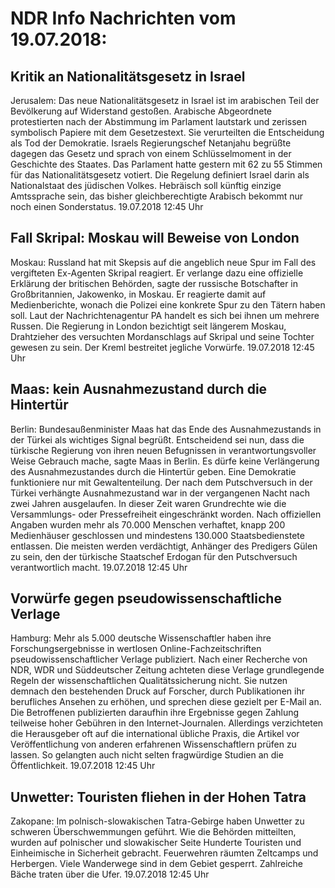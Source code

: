# NDR Info Nachrichten vom 19.07.2018:


## Kritik an Nationalitätsgesetz in Israel
Jerusalem: Das neue Nationalitätsgesetz in Israel ist im arabischen Teil der Bevölkerung auf Widerstand gestoßen. Arabische Abgeordnete protestierten nach der Abstimmung im Parlament lautstark und zerissen symbolisch Papiere mit dem Gesetzestext. Sie verurteilten die Entscheidung als Tod der Demokratie. Israels Regierungschef Netanjahu begrüßte dagegen das Gesetz und sprach von einem Schlüsselmoment in der Geschichte des Staates. Das Parlament hatte gestern mit 62 zu 55 Stimmen für das Nationalitätsgesetz votiert. Die Regelung definiert Israel darin als Nationalstaat des jüdischen Volkes. Hebräisch soll künftig einzige Amtssprache sein, das bisher gleichberechtigte Arabisch bekommt nur noch einen Sonderstatus. 19.07.2018 12:45 Uhr 

## Fall Skripal: Moskau will Beweise von London
Moskau:     Russland hat mit Skepsis auf die angeblich neue Spur im Fall des vergifteten Ex-Agenten Skripal reagiert. Er verlange dazu eine offizielle Erklärung der britischen Behörden, sagte der russische Botschafter in Großbritannien, Jakowenko, in Moskau. Er reagierte damit auf Medienberichte, wonach die Polizei eine konkrete Spur zu den Tätern haben soll. Laut der Nachrichtenagentur PA handelt es sich bei ihnen um mehrere Russen. Die Regierung in London bezichtigt seit längerem Moskau, Drahtzieher des versuchten Mordanschlags auf Skripal und seine Tochter gewesen zu sein. Der Kreml bestreitet jegliche Vorwürfe. 19.07.2018 12:45 Uhr 

## Maas: kein Ausnahmezustand durch die Hintertür
Berlin: Bundesaußenminister Maas hat das Ende des Ausnahmezustands in der Türkei als wichtiges Signal begrüßt. Entscheidend sei nun, dass die türkische Regierung von ihren neuen Befugnissen in verantwortungsvoller Weise Gebrauch mache, sagte Maas in Berlin. Es dürfe keine Verlängerung des Ausnahmezustandes durch die Hintertür geben. Eine Demokratie funktioniere nur mit Gewaltenteilung. Der nach dem Putschversuch in der Türkei verhängte Ausnahmezustand war in der vergangenen Nacht nach zwei Jahren ausgelaufen. In dieser Zeit waren Grundrechte wie die Versammlungs- oder Pressefreiheit eingeschränkt worden. Nach offiziellen Angaben wurden mehr als 70.000 Menschen verhaftet, knapp 200 Medienhäuser geschlossen und mindestens 130.000 Staatsbedienstete entlassen. Die meisten werden verdächtigt, Anhänger des Predigers Gülen zu sein, den der türkische Staatschef Erdogan für den Putschversuch verantwortlich macht. 19.07.2018 12:45 Uhr 

## Vorwürfe gegen pseudowissenschaftliche Verlage
Hamburg: 	Mehr als 5.000 deutsche Wissenschaftler haben ihre Forschungsergebnisse in wertlosen Online-Fachzeitschriften pseudowissenschaftlicher Verlage publiziert. Nach einer Recherche von NDR, WDR und Süddeutscher Zeitung achteten diese Verlage grundlegende Regeln der wissenschaftlichen Qualitätssicherung nicht. Sie nutzen demnach den bestehenden Druck auf Forscher, durch Publikationen ihr berufliches Ansehen zu erhöhen, und sprechen diese gezielt per E-Mail an. Die Betroffenen publizierten daraufhin ihre Ergebnisse gegen Zahlung teilweise hoher Gebühren in den Internet-Journalen. Allerdings verzichteten die Herausgeber oft auf die international übliche Praxis, die Artikel vor Veröffentlichung von anderen erfahrenen Wissenschaftlern prüfen zu lassen. So gelangten auch nicht selten fragwürdige Studien an die Öffentlichkeit. 19.07.2018 12:45 Uhr 

## Unwetter: Touristen fliehen in der Hohen Tatra
Zakopane: Im polnisch-slowakischen Tatra-Gebirge haben Unwetter zu schweren Überschwemmungen geführt. Wie die Behörden mitteilten, wurden auf polnischer und slowakischer Seite Hunderte Touristen und Einheimische in Sicherheit gebracht. Feuerwehren räumten Zeltcamps und Herbergen. Viele Wanderwege sind in dem Gebiet gesperrt. Zahlreiche Bäche traten über die Ufer. 19.07.2018 12:45 Uhr 
